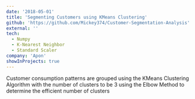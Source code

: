 ```yaml
---
date: '2018-05-01'
title: 'Segmenting Customers using KMeans Clustering'
github: 'https://github.com/Mickey374/Customer-Segmentation-Analysis'
external: ''
tech:
  - Numpy
  - K-Nearest Neighbor
  - Standard Scaler
company: 'Apon'
showInProjects: true
---
```


Customer consumption patterns are grouped using the KMeans Clustering Algorithm with the number of clusters to be 3 using the Elbow Method to determine the efficient number of clusters
